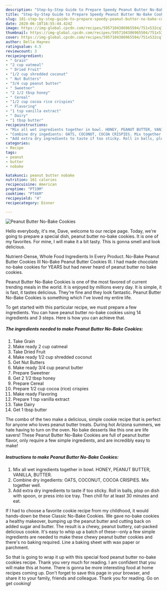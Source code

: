 ```yaml
---
description: "Step-by-Step Guide to Prepare Speedy Peanut Butter No-Bake Cookies"
title: "Step-by-Step Guide to Prepare Speedy Peanut Butter No-Bake Cookies"
slug: 181-step-by-step-guide-to-prepare-speedy-peanut-butter-no-bake-cookies
date: 2020-06-18T16:55:44.424Z
image: https://img-global.cpcdn.com/recipes/5957104386965504/751x532cq70/peanut-butter-no-bake-cookies-recipe-main-photo.jpg
thumbnail: https://img-global.cpcdn.com/recipes/5957104386965504/751x532cq70/peanut-butter-no-bake-cookies-recipe-main-photo.jpg
cover: https://img-global.cpcdn.com/recipes/5957104386965504/751x532cq70/peanut-butter-no-bake-cookies-recipe-main-photo.jpg
author: Della Haynes
ratingvalue: 4.5
reviewcount: 3
recipeingredient:
- " Grain"
- "2 cup oatmeal"
- " Dried Fruit"
- "1/2 cup shredded coconut"
- " Nut Butters"
- "3/4 cup peanut butter"
- " Sweetner"
- "2 1/2 tbsp honey"
- " Cereal"
- "1/2 cup cocoa rice crispies"
- " Flavoring"
- "1 tsp vanilla extract"
- " Dairy"
- "1 tbsp butter"
recipeinstructions:
- "Mix all wet ingredients together in bowl. HONEY, PEANUT BUTTER, VANILLA, BUTTER."
- "Combine dry ingedients: OATS, COCONUT, COCOA CRISPIES. Mix together well."
- "Add extra dry ingredients to taste if too sticky. Roll in balls, plop on dish with spoon, or press into ice tray. Then chill for at least 30 minutes and eat."
categories:
- Recipe
tags:
- peanut
- butter
- nobake

katakunci: peanut butter nobake 
nutrition: 161 calories
recipecuisine: American
preptime: "PT19M"
cooktime: "PT46M"
recipeyield: "4"
recipecategory: Dinner

---
```



![Peanut Butter No-Bake Cookies](https://img-global.cpcdn.com/recipes/5957104386965504/751x532cq70/peanut-butter-no-bake-cookies-recipe-main-photo.jpg)

Hello everybody, it's me, Dave, welcome to our recipe page. Today, we're going to prepare a special dish, peanut butter no-bake cookies. It is one of my favorites. For mine, I will make it a bit tasty. This is gonna smell and look delicious.

Nutrient-Dense, Whole Food Ingredients In Every Product. No-Bake Peanut Butter Cookies III No-Bake Peanut Butter Cookies III. I had made chocolate no-bake cookies for YEARS but had never heard of peanut butter no bake cookies.

Peanut Butter No-Bake Cookies is one of the most favored of current trending meals in the world. It is enjoyed by millions every day. It is simple, it is fast, it tastes delicious. They're fine and they look fantastic. Peanut Butter No-Bake Cookies is something which I've loved my entire life.


To get started with this particular recipe, we must prepare a few ingredients. You can have peanut butter no-bake cookies using 14 ingredients and 3 steps. Here is how you can achieve that.

<!--inarticleads1-->

##### The ingredients needed to make Peanut Butter No-Bake Cookies:

1. Take  Grain
1. Make ready 2 cup oatmeal
1. Take  Dried Fruit
1. Make ready 1/2 cup shredded coconut
1. Get  Nut Butters
1. Make ready 3/4 cup peanut butter
1. Prepare  Sweetner
1. Get 2 1/2 tbsp honey
1. Prepare  Cereal
1. Prepare 1/2 cup cocoa (rice) crispies
1. Make ready  Flavoring
1. Prepare 1 tsp vanilla extract
1. Take  Dairy
1. Get 1 tbsp butter


The combo of the two make a delicious, simple cookie recipe that is perfect for anyone who loves peanut butter treats. During hot Arizona summers, we hate having to turn on the oven. No bake desserts like this one are life savers! These Peanut Butter No-Bake Cookies are full of peanut butter flavor, only require a few simple ingredients, and are incredibly easy to make! 

<!--inarticleads2-->

##### Instructions to make Peanut Butter No-Bake Cookies:

1. Mix all wet ingredients together in bowl. HONEY, PEANUT BUTTER, VANILLA, BUTTER.
1. Combine dry ingedients: OATS, COCONUT, COCOA CRISPIES. Mix together well.
1. Add extra dry ingredients to taste if too sticky. Roll in balls, plop on dish with spoon, or press into ice tray. Then chill for at least 30 minutes and eat.


If I had to choose a favorite cookie recipe from my childhood, it would hands-down be these Classic No-Bake Cookies. We gave no-bake cookies a healthy makeover, bumping up the peanut butter and cutting back on added sugar and butter. The result is a chewy, peanut buttery, oat-packed delicious cookie. It&#39;s easy to whip up a batch of these--only a few simple ingredients are needed to make these chewy peanut butter cookies and there&#39;s no baking required. Line a baking sheet with wax paper or parchment. 

So that is going to wrap it up with this special food peanut butter no-bake cookies recipe. Thank you very much for reading. I am confident that you will make this at home. There is gonna be more interesting food at home recipes coming up. Don't forget to save this page in your browser, and share it to your family, friends and colleague. Thank you for reading. Go on get cooking!
